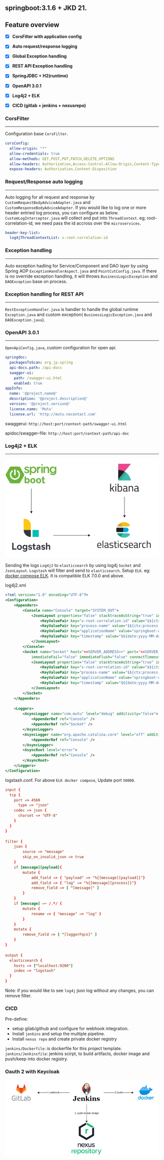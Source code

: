 ## springboot:3.1.6 + JKD 21.

## Feature overview

*   [x] **CorsFilter with application config**
*   [x] **Auto request/response logging**
*   [x] **Global Exception handling**
*   [x] **REST API Exception handling**
*   [x] **SpringJDBC + H2(runtime)**
*   [x] **OpenAPI 3.0.1**
*   [x] **Log4j2 + ELK**
*   [x] **CICD (gitlab + jenkins + nexusrepo)**


### CorsFilter
---

Configuration base `CorsFilter`.

```yaml
corsConfig:
  allow-origin: "*"
  allow-credentials: true 
  allow-methods: GET,POST,PUT,PATCH,DELETE,OPTIONS
  allow-headers: Authorization,Access-Control-Allow-Origin,Content-Type,User-Account,sessionID,X-XSS-Protection,X-Content-Type-Options,Cache-Control,Pragma,Expires,X-Frame-Options,Content-Security-Policy
  expose-headers: Authorization,Content-Disposition
```

### Request/Response auto logging
---

Auto logging for all request and response by `CustomRequestBodyAdviceAdapter.java` and `CustomResponseBodyAdviceAdapter`. If you would like to log one or more header entried log process, you can configure as below. `CustomLogInterceptor.java` will collect and put into `ThreadContext`. eg; root-correlation-id, we need pass the id accross over the `microservices`.

```yaml
header-key-list:
  log4jThreadContextList: x-root-correlation-id
```

### Exception handling 
---
Auto exception hadling for Service/Component and DAO layer by using Spring AOP `ExceptionHandlerAspect.java` and `PointCutConfig.java`. If there is no override exception handling, it will throws `BusinessLogicException` and `DAOException` base on process.


### Exception handling for REST API
---

`RestExceptionHandler.java` is handler to handle the global runtime `Exception.java` and custom exception( `BusinessLogicException.java` and `DAOException.java`).


### OpenAPI 3.0.1
---

`OpenApiConfig.java`, custom configuration for open api.

```yaml
springdoc:
  packagesToScan: org.jp.spring
  api-docs.path: /api-docs
  swagger-ui:
    path: /swagger-ui.html
    enabled: true
appInfo:
  name: '@project.name@'
  description: '@project.description@'
  version: '@project.version@'
  license.name: 'Mutu'
  license.url: 'http://mutu.nocontact.com'
```
swaggerui: `http://host:port/context-path/swagger-ui.html`

apidoc/swagger-file: `http://host:port/context-path/api-doc`


### Log4j2 + ELK
---

![ELK](images/ELK.png)

Sending the logs `Log4j2` to `elasticsearch` by using log4j `Socket` and `JsonLayout`. `Logstash` will filter and send to `elasticsearch`. Setup `ELK`. eg: [docker compose ELK](https://github.com/deviantony/docker-elk). It is compatible ELK 7.0.0 and above.

log4j2.xml
```xml
<?xml version="1.0" encoding="UTF-8"?>
<Configuration>
    <Appenders>
        <Console name="Console" target="SYSTEM_OUT">
            <JsonLayout properties="false" stacktraceAsString="true" includeStacktrace="true" eventEol="true" compact="false" objectMessageAsJsonObject="true">
				<KeyValuePair key="x-root-correlation-id" value="$${ctx:x-root-correlation-id}"/>
				<KeyValuePair key="process-name" value="$${ctx:process-name}"/>
				<KeyValuePair key="applicationName" value="springboot-demo"/>
				<KeyValuePair key="timestamp" value="$${date:yyyy-MM-dd HH:mm:ss.SSS}" />
			</JsonLayout>            
        </Console>
		<Socket name="Socket" host="<<SERVER_ADDRESS>>" port="<<SERVER_PORT>>" protocol="TCP" bufferedIO="true" bufferSize="1048576"
			immediateFail="false" immediateFlush="false" connectTimeoutMillis="2000" reconnectionDelayMillis="5000" ignoreExceptions="true"> 		    
			<JsonLayout properties="false" stacktraceAsString="true" includeStacktrace="true" eventEol="true" compact="true" objectMessageAsJsonObject="true">
				<KeyValuePair key="x-root-correlation-id" value="$${ctx:x-root-correlation-id}"/>
				<KeyValuePair key="process-name" value="$${ctx:process-name}"/>
				<KeyValuePair key="applicationName" value="springboot-demo"/>
				<KeyValuePair key="timestamp" value="$${date:yyyy-MM-dd HH:mm:ss.SSS}" />
			</JsonLayout> 			
		</Socket>
    </Appenders>
 
    <Loggers>
        <AsyncLogger name="com.mutu" level="debug" additivity="false">
			<AppenderRef ref="Console" />
			<AppenderRef ref="Socket" />
		</AsyncLogger>
		<AsyncLogger name="org.apache.catalina.core" level="off" additivity="false">
			<AppenderRef ref="Console" />
		</AsyncLogger>		
		<AsyncRoot level="error">
			<AppenderRef ref="Console" />
		</AsyncRoot>    
    </Loggers>
</Configuration>
```
logstash.conf. For above `ELK docker compose`, Update port `50000`.

```conf
input {
  tcp {
    port => 4560
	  type => "json"
    codec => json {
      charset => "UTF-8"
    }	
  }
}

filter {
	json {
		source => "message"
		skip_on_invalid_json => true
	}
	if [message][payload]{
		mutate {
		    add_field => { "payload" => "%{[message][payload]}"}
			add_field => { "log" => "%{[message][process]}"}
			remove_field => [ "[message]" ]
		}
	}
	if [message] =~ /.*/ {
		mutate {
			rename => { "message" => "log" }
		}
	}
	mutate {
		remove_field => [ "[loggerFqcn]" ]
	}	
}

output {
  elasticsearch {
    hosts => ["localhost:9200"]
    index => "logstash"
  }
}
```
Note: if you would like to see `log4j` json log without any changes, you can remove filter. 

### CICD

Pre-define:
- setup gilab/github and configure for webhook integration.
- Install `jenkins` and setup the multiple pipeline.
- Install `nexus repo` and create private docker registry

`jenkins/Dockerfile`: is dockerfile for this project template.
`jenkins/Jenkinsfile`: jenkins scirpt, to build artifacts, docker image and push/keep into docker registry.


### Oauth 2 with Keycloak

![ELK](images/cicd-1.png)
